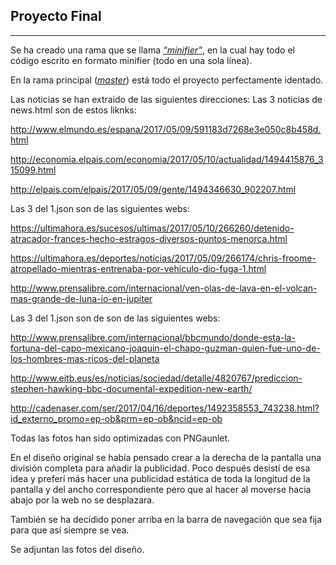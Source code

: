 ## Proyecto Final

***
Se ha creado una rama que se llama [*“minifier”*](https://github.com/Fpocovi/ProyectoFinall/tree/minifier), en la cual hay todo el código escrito en formato minifier (todo en una sola línea).

En la rama principal ([*master*](https://github.com/Fpocovi/ProyectoFinal)) está todo el proyecto perfectamente identado.

Las noticias se han extraido de las siguientes direcciones:
Las 3 noticias de news.html son de estos liknks:

http://www.elmundo.es/espana/2017/05/09/591183d7268e3e050c8b458d.html

http://economia.elpais.com/economia/2017/05/10/actualidad/1494415876_315099.html

http://elpais.com/elpais/2017/05/09/gente/1494346630_902207.html

Las 3 del 1.json son de las siguientes webs:

https://ultimahora.es/sucesos/ultimas/2017/05/10/266260/detenido-atracador-frances-hecho-estragos-diversos-puntos-menorca.html

https://ultimahora.es/deportes/noticias/2017/05/09/266174/chris-froome-atropellado-mientras-entrenaba-por-vehiculo-dio-fuga-1.html

http://www.prensalibre.com/internacional/ven-olas-de-lava-en-el-volcan-mas-grande-de-luna-io-en-jupiter

Las 3 del 1.json son de son de las siguientes webs:

http://www.prensalibre.com/internacional/bbcmundo/donde-esta-la-fortuna-del-capo-mexicano-joaquin-el-chapo-guzman-quien-fue-uno-de-los-hombres-mas-ricos-del-planeta

http://www.eitb.eus/es/noticias/sociedad/detalle/4820767/prediccion-stephen-hawking-bbc-documental-expedition-new-earth/

http://cadenaser.com/ser/2017/04/16/deportes/1492358553_743238.html?id_externo_promo=ep-ob&prm=ep-ob&ncid=ep-ob

Todas las fotos han sido optimizadas con PNGaunlet.

En el diseño original se había pensado crear a la derecha de la pantalla una división completa para añadir la publicidad. Poco después desistí de esa idea y preferí más hacer una publicidad estática de toda la longitud de la pantalla y del ancho correspondiente pero que al hacer al moverse hacia abajo por la web no se desplazara.

También se ha decidido poner arriba en la barra de navegación que sea fija para que así siempre se vea.

Se adjuntan las fotos del diseño.





